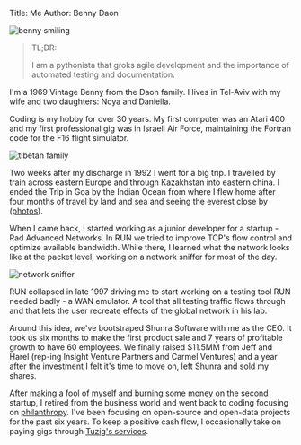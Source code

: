 Title: Me
Author: Benny Daon

![benny smiling](/images/benny.png)
> TL;DR:
>
> I am a pythonista that groks
> agile development and the importance of automated testing and documentation.

I'm a 1969 Vintage Benny from the Daon family. I lives in Tel-Aviv with my wife and two daughters: Noya
and Daniella.

Coding is my hobby for over 30 years. My first computer was an Atari 400 and my first professional gig was in
Israeli Air Force, maintaining the Fortran code for the F16 flight simulator.

![tibetan family](/images/tibet.png)

Two weeks after my discharge in 1992 I went for a big trip.
I travelled by train across eastern Europe and through Kazakhstan into
eastern china. I ended the Trip in Goa by the Indian Ocean from
where I flew home after four months of travel by land and sea and seeing
the everest close by
([photos](https://www.flickr.com/photos/daonb/sets/72157618053788156/)).

When I came back, I started working as a junior developer
for a startup - Rad Advanced Networks. In RUN we tried to improve TCP's
flow control and optimize available bandwidth. While there, I learned what
the network looks like at the packet level, working on a network sniffer
for most of the day.

![network sniffer](/images/sniffer.jpg)

RUN collapsed in late 1997 driving me to start working on a testing tool
RUN needed badly - a WAN emulator. A tool that all testing traffic flows
through and that lets the user recreate effects of the global network in
his lab.

Around this idea, we've bootstraped Shunra Software with me as the CEO.
It took us six months to make the first product sale and 7 years
 of profitable growth to have 60 employees.
We finally raised $11.5MM from Jeff and Harel (rep-ing Insight
Venture Partners and Carmel Ventures) and a year after the investment
I felt it's time to move on, left Shunra and sold my shares.

After making a fool of myself and burning some money on the second startup,
I retired from the business world and went back to coding focusing on
[philanthropy](/pages/philanthropy.html). I've been focusing on
open-source and open-data projects for the past six years. To keep a
positive cash flow, I occasionally take on paying gigs through [Tuzig's
services](/pages/services.html).
